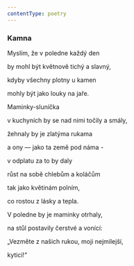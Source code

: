 ```yaml
---
contentType: poetry
---
```


<section>

### Kamna

Myslím, že v poledne každý den

by mohl být květnově tichý a slavný,

kdyby všechny plotny u kamen

mohly být jako louky na jaře.

Maminky-sluníčka

v kuchyních by se nad nimi točily a smály,

žehnaly by je zlatýma rukama

a ony — jako ta země pod náma -

v odplatu za to by daly

růst na sobě chlebům a koláčům

tak jako květinám polním,

co rostou z lásky a tepla.

V poledne by je maminky otrhaly,

na stůl postavily čerstvé a vonící:

„Vezměte z našich rukou, moji nejmilejší,

kytici!“

</section>
